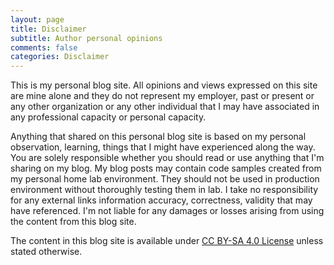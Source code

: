 ```yaml
---
layout: page
title: Disclaimer
subtitle: Author personal opinions
comments: false
categories: Disclaimer
---
```

This is my personal blog site. All opinions and views expressed on this site are mine alone and they do not represent my employer, past or present or any other organization or any other individual that I may have associated in any professional capacity or personal capacity.

Anything that shared on this personal blog site is based on my personal observation, learning, things that I might have experienced along the way. You are solely responsible whether you should read or use anything that I'm sharing on my blog. My blog posts may contain code samples created from my personal home lab environment. They should not be used in production environment without thoroughly testing them in lab. I take no responsibility for any external links information accuracy, correctness, validity that may have referenced. I'm not liable for any damages or losses arising from using the content from this blog site.

The content in this blog site is available under [CC BY-SA 4.0 License](https://creativecommons.org/licenses/by-sa/4.0/) unless stated otherwise.

